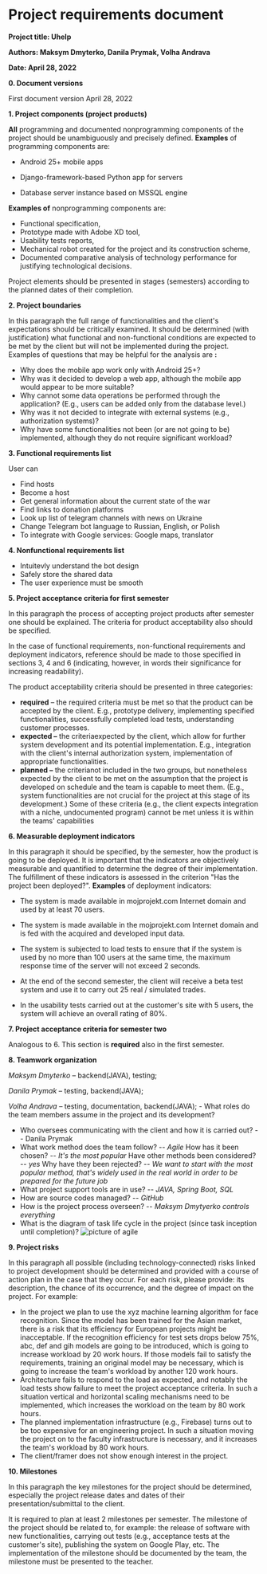 # **Project requirements document**

**Project title: Uhelp**

**Authors: Maksym Dmyterko, Danila Prymak, Volha Andrava**

**Date: April 28, 2022**

**0. Document versions**

First document version April 28, 2022

**1. Project components (project products)**

**All** programming and documented nonprogramming components of the project should be unambiguously and precisely defined. **Examples** of programming components are:

- Android 25+ mobile apps



- Django-framework-based Python app for servers


- Database server instance based on MSSQL engine

**Examples of** nonprogramming components are:

- Functional specification,
- Prototype made with Adobe XD tool,
- Usability tests reports,
- Mechanical robot created for the project and its construction scheme,
- Documented comparative analysis of technology performance for justifying technological decisions.

Project elements should be presented in stages (semesters) according to the planned dates of their completion.

**2. Project boundaries**

In this paragraph the full range of functionalities and the client&#39;s expectations should be critically examined. It should be determined (with justification) what functional and non-functional conditions are expected to be met by the client but will not be implemented during the project. Examples of questions that may be helpful for the analysis are **:**

- Why does the mobile app work only with Android 25+?
- Why was it decided to develop a web app, although the mobile app would appear to be more suitable?
- Why cannot some data operations be performed through the application? (E.g., users can be added only from the database level.)
- Why was it not decided to integrate with external systems (e.g., authorization systems)?
- Why have some functionalities not been (or are not going to be) implemented, although they do not require significant workload?

**3. Functional requirements list**

User can
- Find hosts
- Become a host
- Get general information about the current state of the war
- Find links to donation platforms
- Look up list of telegram channels with news on Ukraine
- Change Telegram bot language to Russian, English, or Polish
- To integrate with Google services: Google maps, translator

**4. Nonfunctional requirements list**  

- Intuitevly understand the bot design
- Safely store the shared data
- The user experience must be smooth

**5. Project acceptance criteria for first semester**

In this paragraph the process of accepting project products after semester one should be explained. The criteria for product acceptability also should be specified.

In the case of functional requirements, non-functional requirements and deployment indicators, reference should be made to those specified in sections 3, 4 and 6 (indicating, however, in words their significance for increasing readability).

The product acceptability criteria should be presented in three categories:

- **required** – the required criteria must be met so that the product can be accepted by the client. E.g., prototype delivery, implementing specified functionalities, successfully completed load tests, understanding customer processes.
- **expected –** the criteriaexpected by the client, which allow for further system development and its potential implementation. E.g., integration with the client&#39;s internal authorization system, implementation of appropriate functionalities.
- **planned –** the criterianot included in the two groups, but nonetheless expected by the client to be met on the assumption that the project is developed on schedule and the team is capable to meet them. (E.g., system functionalities are not crucial for the project at this stage of its development.) Some of these criteria (e.g., the client expects integration with a niche, undocumented program) cannot be met unless it is within the teams&#39; capabilities

**6. Measurable deployment indicators**

In this paragraph it should be specified, by the semester, how the product is going to be deployed. It is important that the indicators are objectively measurable and quantified to determine the degree of their implementation. The fulfillment of these indicators is assessed in the criterion &quot;Has the project been deployed?&quot;. **Examples** of deployment indicators:

- The system is made available in mojprojekt.com Internet domain and used by at least 70 users.

- The system is made available in the mojprojekt.com Internet domain and is fed with the acquired and developed input data.
- The system is subjected to load tests to ensure that if the system is used by no more than 100 users at the same time, the maximum response time of the server will not exceed 2 seconds.
- At the end of the second semester, the client will receive a beta test system and use it to carry out 25 real / simulated trades.
- In the usability tests carried out at the customer&#39;s site with 5 users, the system will achieve an overall rating of 80%.

**7. Project acceptance criteria for semester two**

Analogous to 6. This section is **required** also in the first semester.

**8. Teamwork organization**

*Maksym Dmyterko* – backend(JAVA), testing; 

*Danila Prymak* – testing, backend(JAVA); 

*Volha Andrava* – testing, documentation, backend(JAVA); - What roles do the team members assume in the project and its development?
- Who oversees communicating with the client and how it is carried out? -- Danila Prymak
- What work method does the team follow? -- *Agile* How has it been chosen? -- *It's the most popular* Have other methods been considered? -- *yes* Why have they been rejected? -- *We want to start with the most popular method, that's widely used in the real world in order to be prepared for the future job*
- What project support tools are in use? -- *JAVA, Spring Boot, SQL*
- How are source codes managed? -- *GitHub* 
- How is the project process overseen? -- *Maksym Dmytyerko controls everything* 
- What is the diagram of task life cycle in the project (since task inception until completion)?
![picture of agile](https://github.com/realtehcman/Uhelp/blob/main/documents/agile_pic.jpg?raw=true)

**9. Project risks**

In this paragraph all possible (including technology-connected) risks linked to project development should be determined and provided with a course of action plan in the case that they occur. For each risk, please provide: its description, the chance of its occurrence, and the degree of impact on the project. For example:

- In the project we plan to use the xyz machine learning algorithm for face recognition. Since the model has been trained for the Asian market, there is a risk that its efficiency for European projects might be inacceptable. If the recognition efficiency for test sets drops below 75%, abc, def and gih models are going to be introduced, which is going to increase workload by 20 work hours. If those models fail to satisfy the requirements, training an original model may be necessary, which is going to increase the team&#39;s workload by another 120 work hours.
- Architecture fails to respond to the load as expected, and notably the load tests show failure to meet the project acceptance criteria. In such a situation vertical and horizontal scaling mechanisms need to be implemented, which increases the workload on the team by 80 work hours.
- The planned implementation infrastructure (e.g., Firebase) turns out to be too expensive for an engineering project. In such a situation moving the project on to the faculty infrastructure is necessary, and it increases the team&#39;s workload by 80 work hours.
- The client/framer does not show enough interest in the project.

**10. Milestones**

In this paragraph the key milestones for the project should be determined, especially the project release dates and dates of their presentation/submittal to the client.

It is required to plan at least 2 milestones per semester. The milestone of the project should be related to, for example: the release of software with new functionalities, carrying out tests (e.g., acceptance tests at the customer&#39;s site), publishing the system on Google Play, etc. The implementation of the milestone should be documented by the team, the milestone must be presented to the teacher.
